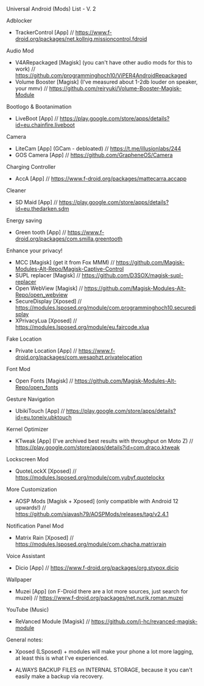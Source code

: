 Universal Android (Mods) List - V. 2

Adblocker
- TrackerControl [App] // https://www.f-droid.org/packages/net.kollnig.missioncontrol.fdroid

Audio Mod
- V4ARepackaged [Magisk] (you can't have other audio mods for this to work) // https://github.com/programminghoch10/ViPER4AndroidRepackaged
- Volume Booster [Magisk] (I've measured about 1-2db louder on speaker, your mmv) // https://github.com/reiryuki/Volume-Booster-Magisk-Module

Bootlogo & Bootanimation
- LiveBoot [App] // https://play.google.com/store/apps/details?id=eu.chainfire.liveboot

Camera
- LiteCam [App] (GCam - debloated) // https://t.me/illusionlabs/244
- GOS Camera [App] // https://github.com/GrapheneOS/Camera

Charging Controller
- AccA [App] // https://www.f-droid.org/packages/mattecarra.accapp

Cleaner
- SD Maid [App] // https://play.google.com/store/apps/details?id=eu.thedarken.sdm

Energy saving
- Green tooth [App] // https://www.f-droid.org/packages/com.smilla.greentooth

Enhance your privacy!
- MCC [Magisk] (get it from Fox MMM) // https://github.com/Magisk-Modules-Alt-Repo/Magisk-Captive-Control
- SUPL replacer [Magisk] // https://github.com/D3SOX/magisk-supl-replacer
- Open WebView [Magisk] // https://github.com/Magisk-Modules-Alt-Repo/open_webview
- SecureDisplay [Xposed] // https://modules.lsposed.org/module/com.programminghoch10.securedisplay
- XPrivacyLua [Xposed] // https://modules.lsposed.org/module/eu.faircode.xlua

Fake Location
- Private Location [App] // https://www.f-droid.org/packages/com.wesaphzt.privatelocation

Font Mod
- Open Fonts [Magisk] // https://github.com/Magisk-Modules-Alt-Repo/open_fonts

Gesture Navigation
- UbikiTouch [App] // https://play.google.com/store/apps/details?id=eu.toneiv.ubktouch

Kernel Optimizer
- KTweak [App] (I've archived best results with throughput on Moto Z) // https://play.google.com/store/apps/details?id=com.draco.ktweak

Lockscreen Mod
- QuoteLockX [Xposed] // https://modules.lsposed.org/module/com.yubyf.quotelockx

More Customization
- AOSP Mods [Magisk + Xposed] (only compatible with Android 12 upwards!) // https://github.com/siavash79/AOSPMods/releases/tag/v2.4.1

Notification Panel Mod
- Matrix Rain [Xposed] // https://modules.lsposed.org/module/com.chacha.matrixrain

Voice Assistant
- Dicio [App] // https://www.f-droid.org/packages/org.stypox.dicio

Wallpaper
- Muzei [App] (on F-Droid there are a lot more sources, just search for muzei) // https://www.f-droid.org/packages/net.nurik.roman.muzei

YouTube (Music)
- ReVanced Module [Magisk] // https://github.com/j-hc/revanced-magisk-module



General notes:
* Xposed (LSposed) + modules will make your phone a lot more lagging,
at least this is what I've experienced.

* ALWAYS BACKUP FILES on INTERNAL STORAGE, because it
you can't easily make a backup via recovery.
